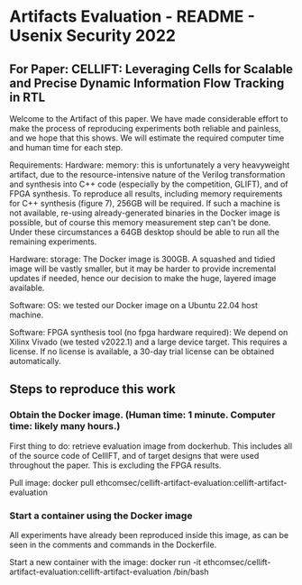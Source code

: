 # Artifacts Evaluation - README - Usenix Security 2022

## For Paper: CELLIFT: Leveraging Cells for Scalable and Precise Dynamic Information Flow Tracking in RTL

Welcome to the Artifact of this paper. We have made considerable effort to
make the process of reproducing experiments both reliable and painless,
and we hope that this shows. We will estimate the required computer time
and human time for each step.

Requirements:
Hardware: memory:
this is unfortunately a very heavyweight artifact, due to
the resource-intensive nature of the Verilog transformation and
synthesis into C++ code (especially by the competition, GLIFT), and of FPGA synthesis.
To reproduce all results, including memory requirements for C++ synthesis
(figure 7), 256GB will be required. If such a machine is not available,
re-using already-generated binaries in the Docker image is possible, but of
course this memory measurement step can't be done. Under these circumstances a
64GB desktop should be able to run all the remaining experiments.

Hardware: storage:
The Docker image is 300GB. A squashed and tidied image will be vastly
smaller, but it may be harder to provide incremental updates if needed,
hence our decision to make the huge, layered image available.

Software: OS:
we tested our Docker image on a Ubuntu 22.04 host machine.

Software: FPGA synthesis tool (no fpga hardware required):
We depend on Xilinx Vivado (we tested v2022.1) and a large device
target. This requires a license. If no license is available, a 30-day
trial license can be obtained automatically.

## Steps to reproduce this work

### Obtain the Docker image. (Human time: 1 minute. Computer time: likely many hours.)

First thing to do: retrieve evaluation image from dockerhub. This includes
all of the source code of CellIFT, and of target designs that were used
throughout the paper. This is excluding the FPGA results.

Pull image:
docker pull ethcomsec/cellift-artifact-evaluation:cellift-artifact-evaluation

### Start a container using the Docker image

All experiments have already been reproduced inside this image, as can
be seen in the comments and commands in the Dockerfile.

Start a new container with the image:
docker run -it ethcomsec/cellift-artifact-evaluation:cellift-artifact-evaluation /bin/bash

